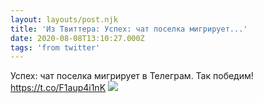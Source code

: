 ```yaml
---
layout: layouts/post.njk
title: 'Из Твиттера: Успех: чат поселка мигрирует...'
date: 2020-08-08T13:10:27.000Z
tags: 'from twitter'
---
```



Успех: чат поселка мигрирует в Телеграм. Так победим! https://t.co/F1aup4i1nK
  <img src="https://pbs.twimg.com/media/Ee5oT6gXkAAtmhn.png" />
